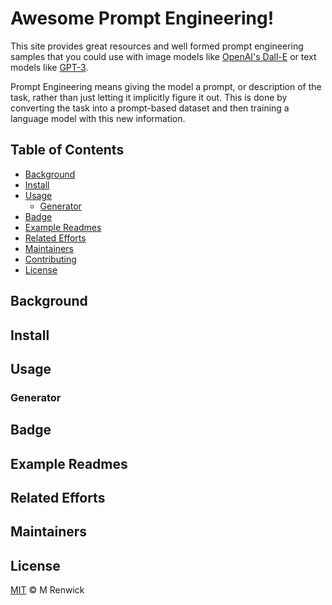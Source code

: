 # Awesome Prompt Engineering!

This site provides great resources and well formed prompt engineering samples that you could use with image models like [OpenAI's Dall-E](https://openai.com/blog/dall-e/) or text models like [GPT-3](https://openai.com/blog/gpt-3/).

Prompt Engineering means giving the model a prompt, or description of the task, rather than just letting it implicitly figure it out. This is done by converting the task into a prompt-based dataset and then training a language model with this new information.

## Table of Contents

- [Background](#background)
- [Install](#install)
- [Usage](#usage)
	- [Generator](#generator)
- [Badge](#badge)
- [Example Readmes](#example-readmes)
- [Related Efforts](#related-efforts)
- [Maintainers](#maintainers)
- [Contributing](#contributing)
- [License](#license)

## Background

## Install

## Usage

### Generator

## Badge

## Example Readmes

## Related Efforts

## Maintainers

## License

[MIT](LICENSE) © M Renwick
